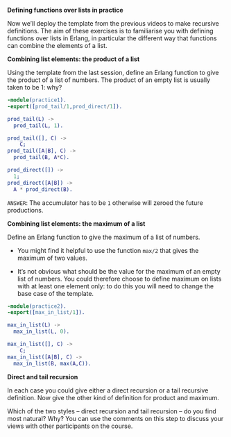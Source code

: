 **Defining functions over lists in practice**

Now we’ll deploy the template from the previous videos to make recursive definitions. The aim of these exercises is to familiarise you with defining functions over lists in Erlang, in particular the different way that functions can combine the elements of a list.

**Combining list elements: the product of a list**

Using the template from the last session, define an Erlang function to give the product of a list of numbers. The product of an empty list is usually taken to be 1: why?
```erlang
-module(practice1).
-export([prod_tail/1,prod_direct/1]).

prod_tail(L) ->
  prod_tail(L, 1).

prod_tail([], C) ->
    C;
prod_tail([A|B], C) ->
  prod_tail(B, A*C).

prod_direct([]) ->
  1;
prod_direct([A|B]) ->
  A * prod_direct(B).
```

`ANSWER`: The accumulator has to be `1` otherwise will zeroed the future productions.

**Combining list elements: the maximum of a list**

Define an Erlang function to give the maximum of a list of numbers.

* You might find it helpful to use the function `max/2` that gives the maximum of two values.

* It’s not obvious what should be the value for the maximum of an empty list of numbers. You could therefore choose to define maximum on lists with at least one element only: to do this you will need to change the base case of the template.

```erlang
-module(practice2).
-export([max_in_list/1]).

max_in_list(L) ->
  max_in_list(L, 0).

max_in_list([], C) ->
    C;
max_in_list([A|B], C) ->
  max_in_list(B, max(A,C)).
```

**Direct and tail recursion**

In each case you could give either a direct recursion or a tail recursive definition. Now give the other kind of definition for product and maximum.

Which of the two styles – direct recursion and tail recursion – do you find most natural? Why? You can use the comments on this step to discuss your views with other participants on the course.
